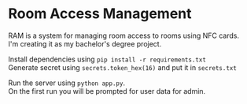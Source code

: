 # Room Access Management
RAM is a system for managing room access to rooms using NFC cards.  
I'm creating it as my bachelor's degree project.

Install dependencies using
`pip install -r requirements.txt`  
Generate secret using `secrets.token_hex(16)` and put it in `secrets.txt`


Run the server using `python app.py`.  
On the first run you will be prompted for user data for admin.